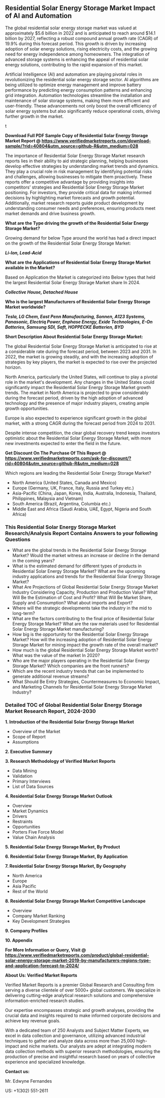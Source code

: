 <h2>Residential Solar Energy Storage Market Impact of AI and Automation</h2><p>The global residential solar energy storage market was valued at approximately $5.6 billion in 2022 and is anticipated to reach around $14.1 billion by 2027, reflecting a robust compound annual growth rate (CAGR) of 19.9% during this forecast period. This growth is driven by increasing adoption of solar energy solutions, rising electricity costs, and the growing need for energy independence among homeowners. The integration of advanced storage systems is enhancing the appeal of residential solar energy solutions, contributing to the rapid expansion of this market.</p><p>Artificial Intelligence (AI) and automation are playing pivotal roles in revolutionizing the residential solar energy storage sector. AI algorithms are being utilized to optimize energy management and improve battery performance by predicting energy consumption patterns and enhancing grid integration. Automation technologies streamline the installation and maintenance of solar storage systems, making them more efficient and user-friendly. These advancements not only boost the overall efficiency of solar energy systems but also significantly reduce operational costs, driving further growth in the market.</p>t</p><p id="" class=""><strong>Download Full PDF Sample Copy of Residential Solar Energy Storage Market Report @ <a href="https://www.verifiedmarketreports.com/download-sample/?rid=40804&utm_source=github-R&utm_medium=028" target="_blank">https://www.verifiedmarketreports.com/download-sample/?rid=40804&utm_source=github-R&utm_medium=028</a></strong></p><p>The importance of&nbsp;Residential Solar Energy Storage Market research reports lies in their ability to aid strategic planning, helping businesses develop effective strategies by understanding market trends and dynamics. They play a crucial role in risk management by identifying potential risks and challenges, allowing businesses to mitigate them proactively. These reports offer a competitive advantage by providing insights into competitors' strategies and Residential Solar Energy Storage Market positioning. For investors, they provide critical data for making informed decisions by highlighting market forecasts and growth potential. Additionally, market research reports guide product development by understanding consumer needs and preferences, ensuring products meet market demands and drive business growth.</p><p><strong>What are the&nbsp;Type driving the growth of the Residential Solar Energy Storage Market?</strong></p><p id="" class="">Growing demand for below Type around the world has had a direct impact on the growth of the Residential Solar Energy Storage Market:</p><em><strong>Li-Ion, Lead-Acid</strong></em></p><strong>What are the&nbsp;Applications&nbsp;of Residential Solar Energy Storage Market available in the Market?</strong></p><p id="" class="">Based on Application the Market is categorized into Below types that held the largest Residential Solar Energy Storage Market share In 2024.</p><em><strong>Collective House, Detached House</strong></em></p><strong>Who is the largest Manufacturers of Residential Solar Energy Storage Market worldwide?</strong></p><p><em><strong>Tesla, LG Chem, East Penn Manufacturing, Sonnen, A123 Systems, Panasonic, Electriq Power, Enphase Energy, Exide Technologies, E-On Batteries, Samsung SDI, Saft, HOPPECKE Batterien, BYD</strong></em></p><p id="" class=""><strong>Short Description About Residential Solar Energy Storage Market:</strong></p><p>The global Residential Solar Energy Storage Market is anticipated to rise at a considerable rate during the forecast period, between 2023 and 2031. In 2022, the market is growing steadily, and with the increasing adoption of strategies by key players, the market is expected to rise over the projected horizon.</p><p>North America, particularly the United States, will continue to play a pivotal role in the market's development. Any changes in the United States could significantly impact the Residential Solar Energy Storage Market growth trends. The market in North America is projected to grow considerably during the forecast period, driven by the high adoption of advanced technology and the presence of major industry players, creating ample growth opportunities.</p><p>Europe is also expected to experience significant growth in the global market, with a strong CAGR during the forecast period from 2024 to 2031.</p><p>Despite intense competition, the clear global recovery trend keeps investors optimistic about the Residential Solar Energy Storage Market, with more new investments expected to enter the field in the future.</p><p id="" class=""><strong>Get Discount On The Purchase Of This Report @ <a href="https://www.verifiedmarketreports.com/ask-for-discount/?rid=40804&utm_source=github-R&utm_medium=028" target="_blank">https://www.verifiedmarketreports.com/ask-for-discount/?rid=40804&utm_source=github-R&utm_medium=028</a></strong></p>Which regions are leading the Residential Solar Energy Storage Market?</p><ul><li>North America (United States, Canada and Mexico)</li><li>Europe (Germany, UK, France, Italy, Russia and Turkey etc.)</li><li>Asia-Pacific (China, Japan, Korea, India, Australia, Indonesia, Thailand, Philippines, Malaysia and Vietnam)</li><li>South America (Brazil, Argentina, Columbia etc.)</li><li>Middle East and Africa (Saudi Arabia, UAE, Egypt, Nigeria and South Africa)</li></ul><h3 id="" class="">This Residential Solar Energy Storage Market Research/Analysis Report Contains Answers to your following Questions</h3><ul><li>What are the global trends in the Residential Solar Energy Storage Market? Would the market witness an increase or decline in the demand in the coming years?</li><li>What is the estimated demand for different types of products in Residential Solar Energy Storage Market? What are the upcoming industry applications and trends for the Residential Solar Energy Storage Market?</li><li>What Are Projections of Global Residential Solar Energy Storage Market Industry Considering Capacity, Production and Production Value? What Will Be the Estimation of Cost and Profit? What Will Be Market Share, Supply and Consumption? What about imports and Export?</li><li>Where will the strategic developments take the industry in the mid to long-term?</li><li>What are the factors contributing to the final price of Residential Solar Energy Storage Market? What are the raw materials used for Residential Solar Energy Storage Market manufacturing?</li><li>How big is the opportunity for the Residential Solar Energy Storage Market? How will the increasing adoption of Residential Solar Energy Storage Market for mining impact the growth rate of the overall market?</li><li>How much is the global Residential Solar Energy Storage Market worth? What was the value of the market In 2020?</li><li>Who are the major players operating in the Residential Solar Energy Storage Market? Which companies are the front runners?</li><li>Which are the recent industry trends that can be implemented to generate additional revenue streams?</li><li>What Should Be Entry Strategies, Countermeasures to Economic Impact, and Marketing Channels for Residential Solar Energy Storage Market Industry?</li></ul><h3 id="" class="">Detailed TOC of Global Residential Solar Energy Storage Market Research Report, 2024-2030</h3><p id="" class=""><strong>1. Introduction of the Residential Solar Energy Storage Market</strong></p><ul><li>Overview of the Market</li><li>Scope of Report</li><li>Assumptions</li></ul><p id="" class=""><strong>2. Executive Summary</strong></p><p id="" class=""><strong>3. Research Methodology of Verified Market Reports</strong></p><ul><li>Data Mining</li><li>Validation</li><li>Primary Interviews</li><li>List of Data Sources</li></ul><p id="" class=""><strong>4. Residential Solar Energy Storage Market Outlook</strong></p><ul><li>Overview</li><li>Market Dynamics</li><li>Drivers</li><li>Restraints</li><li>Opportunities</li><li>Porters Five Force Model</li><li>Value Chain Analysis</li></ul><p id="" class=""><strong>5. Residential Solar Energy Storage Market, By Product</strong></p><p id="" class=""><strong>6. Residential Solar Energy Storage Market, By Application</strong></p><p id="" class=""><strong>7. Residential Solar Energy Storage Market, By Geography</strong></p><ul><li>North America</li><li>Europe</li><li>Asia Pacific</li><li>Rest of the World</li></ul><p id="" class=""><strong>8. Residential Solar Energy Storage Market Competitive Landscape</strong></p><ul><li>Overview</li><li>Company Market Ranking</li><li>Key Development Strategies</li></ul><p id="" class=""><strong>9. Company Profiles</strong></p><p id="" class=""><strong>10. Appendix</strong></p><p id="" class=""><strong>For More Information or Query, Visit @ <a href="https://www.verifiedmarketreports.com/product/global-residential-solar-energy-storage-market-2019-by-manufacturers-regions-type-and-application-forecast-to-2024/" target="_blank">https://www.verifiedmarketreports.com/product/global-residential-solar-energy-storage-market-2019-by-manufacturers-regions-type-and-application-forecast-to-2024/</a></strong></p><p id="" class=""><strong>About Us: Verified Market Reports</strong></p><p id="" class="">Verified Market Reports is a premier Global Research and Consulting firm serving a diverse clientele of over 5000+ global customers. We specialize in delivering cutting-edge analytical research solutions and comprehensive information-enriched research studies.</p><p id="" class="">Our expertise encompasses strategic and growth analyses, providing the crucial data and insights required to make informed corporate decisions and achieve key revenue goals.</p><p id="" class="">With a dedicated team of 250 Analysts and Subject Matter Experts, we excel in data collection and governance, utilizing advanced industrial techniques to gather and analyze data across more than 25,000 high-impact and niche markets. Our analysts are adept at integrating modern data collection methods with superior research methodologies, ensuring the production of precise and insightful research based on years of collective experience and specialized knowledge.</p><p id="" class=""><strong>Contact us:</strong></p><p id="" class="">Mr. Edwyne Fernandes</p><p id="" class="">US: +1(302) 551-2611</p>